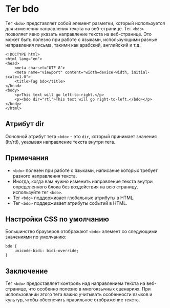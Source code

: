 # Тег bdo

Тег ``<bdo>`` представляет собой элемент разметки, который используется для изменения направления текста на веб-странице. Тег ``<bdo>`` позволяет явно указать направление текста на веб-странице. Это может быть полезно при работе с языками, использующими разные направления письма, такими как арабский, английский и т.д.

```
<!DOCTYPE html>
<html lang="en">
<head>
    <meta charset="UTF-8">
    <meta name="viewport" content="width=device-width, initial-scale=1.0">
    <title>Tag bdo</title>
</head>
<body>
    <p>This text will go left-to-right.</p>
    <p><bdo dir="rtl">This text will go right-to-left.</bdo></p>
</body>
</html>
```

## Атрибут dir

Основной атрибут тега ``<bdo>`` - это ``dir``, который принимает значения (ltr/rtl), указывая направление текста внутри тега.

## Примечания

- ``<bdo>`` полезен при работе с языками, написание которых требует разного направления текста.
- Иногда, когда вам нужно изменить направление текста внутри определенного блока без воздействия на всю страницу, используйте тег ``<bdo>``.
- Тег ``<bdo>`` поддерживает глобальные атрибуты в HTML.
- Тег ``<bdo>`` поддерживает атрибуты событий в HTML.

## Настройки CSS по умолчанию

Большинство браузеров отображают ``<bdo>`` элемент со следующими значениями по умолчанию:

```
bdo {
    unicode-bidi: bidi-override;
}
```

## Заключение

Тег ``<bdo>`` предоставляет контроль над направлением текста на веб-странице, что особенно полезно в многоязычных сценариях. При использовании этого тега важно учитывать особенности языков и культур, чтобы обеспечить правильное отображение текста.